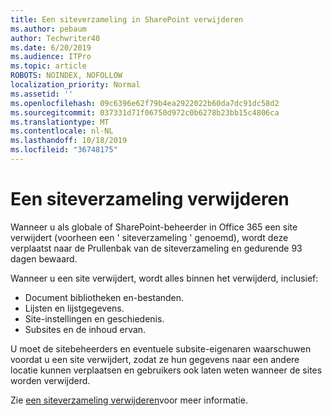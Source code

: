 ```yaml
---
title: Een siteverzameling in SharePoint verwijderen
ms.author: pebaum
author: Techwriter40
ms.date: 6/20/2019
ms.audience: ITPro
ms.topic: article
ROBOTS: NOINDEX, NOFOLLOW
localization_priority: Normal
ms.assetid: ''
ms.openlocfilehash: 09c6396e62f79b4ea2922022b60da7dc91dc58d2
ms.sourcegitcommit: 037331d71f06750d972c0b6278b23bb15c4806ca
ms.translationtype: MT
ms.contentlocale: nl-NL
ms.lasthandoff: 10/18/2019
ms.locfileid: "36748175"
---
```

# <a name="delete-a-site-collection"></a>Een siteverzameling verwijderen

Wanneer u als globale of SharePoint-beheerder in Office 365 een site verwijdert (voorheen een ' siteverzameling ' genoemd), wordt deze verplaatst naar de Prullenbak van de siteverzameling en gedurende 93 dagen bewaard. 

Wanneer u een site verwijdert, wordt alles binnen het verwijderd, inclusief:

- Document bibliotheken en-bestanden.
- Lijsten en lijstgegevens.
- Site-instellingen en geschiedenis.
- Subsites en de inhoud ervan.

U moet de sitebeheerders en eventuele subsite-eigenaren waarschuwen voordat u een site verwijdert, zodat ze hun gegevens naar een andere locatie kunnen verplaatsen en gebruikers ook laten weten wanneer de sites worden verwijderd. 

Zie [een siteverzameling verwijderen](https://docs.microsoft.com/sharepoint/delete-site-collection)voor meer informatie. 
